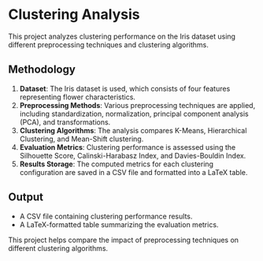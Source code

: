 # Clustering Analysis

This project analyzes clustering performance on the Iris dataset using different preprocessing techniques and clustering algorithms.

## Methodology

1. **Dataset**: The Iris dataset is used, which consists of four features representing flower characteristics.  
2. **Preprocessing Methods**: Various preprocessing techniques are applied, including standardization, normalization, principal component analysis (PCA), and transformations.  
3. **Clustering Algorithms**: The analysis compares K-Means, Hierarchical Clustering, and Mean-Shift clustering.  
4. **Evaluation Metrics**: Clustering performance is assessed using the Silhouette Score, Calinski-Harabasz Index, and Davies-Bouldin Index.  
5. **Results Storage**: The computed metrics for each clustering configuration are saved in a CSV file and formatted into a LaTeX table.

## Output

- A CSV file containing clustering performance results.  
- A LaTeX-formatted table summarizing the evaluation metrics.  

This project helps compare the impact of preprocessing techniques on different clustering algorithms.
